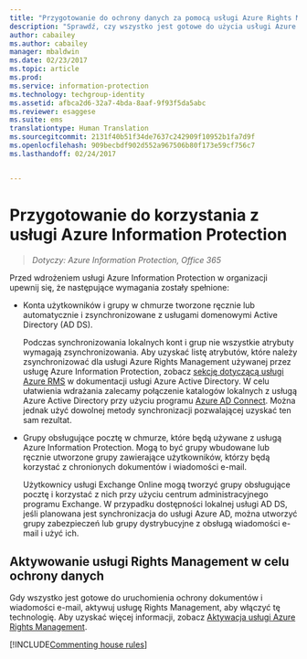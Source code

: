 ```yaml
---
title: "Przygotowanie do ochrony danych za pomocą usługi Azure Rights Management — AIP"
description: "Sprawdź, czy wszystko jest gotowe do użycia usługi Azure Rights Management, aby organizacja mogła chronić dokumenty i wiadomości e-mail."
author: cabailey
ms.author: cabailey
manager: mbaldwin
ms.date: 02/23/2017
ms.topic: article
ms.prod: 
ms.service: information-protection
ms.technology: techgroup-identity
ms.assetid: afbca2d6-32a7-4bda-8aaf-9f93f5da5abc
ms.reviewer: esaggese
ms.suite: ems
translationtype: Human Translation
ms.sourcegitcommit: 2131f40b51f34de7637c242909f10952b1fa7d9f
ms.openlocfilehash: 909becbdf902d552a967506b80f173e59cf756c7
ms.lasthandoff: 02/24/2017


---
```


# <a name="preparing-for-azure-information-protection"></a>Przygotowanie do korzystania z usługi Azure Information Protection

>*Dotyczy: Azure Information Protection, Office 365*

Przed wdrożeniem usługi Azure Information Protection w organizacji upewnij się, że następujące wymagania zostały spełnione:

-   Konta użytkowników i grupy w chmurze tworzone ręcznie lub automatycznie i zsynchronizowane z usługami domenowymi Active Directory (AD DS).

    Podczas synchronizowania lokalnych kont i grup nie wszystkie atrybuty wymagają zsynchronizowania. Aby uzyskać listę atrybutów, które należy zsynchronizować dla usługi Azure Rights Management używanej przez usługę Azure Information Protection, zobacz [sekcję dotyczącą usługi Azure RMS](/active-directory/active-directory-aadconnectsync-attributes-synchronized#azure-rms) w dokumentacji usługi Azure Active Directory. W celu ułatwienia wdrażania zalecamy połączenie katalogów lokalnych z usługą Azure Active Directory przy użyciu programu [Azure AD Connect](/active-directory/active-directory-aadconnectsync-whatis). Można jednak użyć dowolnej metody synchronizacji pozwalającej uzyskać ten sam rezultat.

-   Grupy obsługujące pocztę w chmurze, które będą używane z usługą Azure Information Protection. Mogą to być grupy wbudowane lub ręcznie utworzone grupy zawierające użytkowników, którzy będą korzystać z chronionych dokumentów i wiadomości e-mail.

    Użytkownicy usługi Exchange Online mogą tworzyć grupy obsługujące pocztę i korzystać z nich przy użyciu centrum administracyjnego programu Exchange. W przypadku dostępności lokalnej usługi AD DS, jeśli planowana jest synchronizacja do usługi Azure AD, można utworzyć grupy zabezpieczeń lub grupy dystrybucyjne z obsługą wiadomości e-mail i użyć ich.

## <a name="activate-the-rights-management-service-for-data-protection"></a>Aktywowanie usługi Rights Management w celu ochrony danych
Gdy wszystko jest gotowe do uruchomienia ochrony dokumentów i wiadomości e-mail, aktywuj usługę Rights Management, aby włączyć tę technologię. Aby uzyskać więcej informacji, zobacz [Aktywacja usługi Azure Rights Management](../deploy-use/activate-service.md).

[!INCLUDE[Commenting house rules](../includes/houserules.md)]



